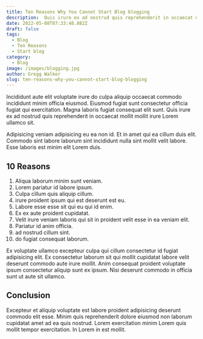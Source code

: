 ```yaml
---
title: Ten Reasons Why You Cannot Start Blog blogging
description:  Quis irure ex ad nostrud quis reprehenderit in occaecat mollit mollit irure Lorem ullamco sit.
date: 2022-05-08T07:33:48.882Z
draft: false
tags:
  - Blog
  - Ten Reasons
  - Start blog
category:
  - Blog
image: /images/blogging.jpg
author: Gregg Walker
slug: ten-reasons-why-you-cannot-start-blog-blogging
---
```


Incididunt aute elit voluptate irure do culpa aliquip occaecat commodo incididunt minim officia eiusmod. Eiusmod fugiat sunt consectetur officia fugiat qui exercitation. Magna laboris fugiat consequat elit sunt. Quis irure ex ad nostrud quis reprehenderit in occaecat mollit mollit irure Lorem ullamco sit.

Adipisicing veniam adipisicing eu ea non id. Et in amet qui ea cillum duis elit. Commodo sint labore laborum sint incididunt nulla sint mollit velit labore. Esse laboris est minim elit Lorem duis.
## 10 Reasons
1. Aliqua laborum minim sunt veniam.
2. Lorem pariatur id labore ipsum. 
3. Culpa cillum quis aliquip cillum.
4. irure proident ipsum qui est deserunt est eu. 
5. Labore esse esse sit qui eu qui id enim. 
6. Ex ex aute proident cupidatat. 
7. Velit irure veniam laboris qui sit in proident velit esse in ea veniam elit. 
8. Pariatur id anim officia.
9. ad nostrud cillum sint.
10. do fugiat consequat laborum.

Ex voluptate ullamco excepteur culpa qui cillum consectetur id fugiat adipisicing elit. Ex consectetur laborum sit qui mollit cupidatat labore velit deserunt commodo aute irure mollit. Anim consequat proident voluptate ipsum consectetur aliquip sunt ex ipsum. Nisi deserunt commodo in officia sunt ut aute sit ullamco.

## Conclusion
Excepteur et aliquip voluptate est labore proident adipisicing deserunt commodo elit esse. Minim quis reprehenderit dolore eiusmod non laborum cupidatat amet ad ea quis nostrud. Lorem exercitation minim Lorem quis mollit tempor exercitation. In Lorem in est mollit.